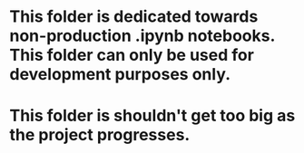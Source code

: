 # This folder is dedicated towards non-production .ipynb notebooks. This folder can only be used for development purposes only.
# This folder is shouldn't get too big as the project progresses.
